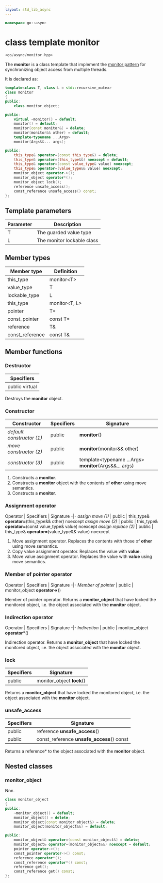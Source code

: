 ```yaml
---
layout: std_lib_async
---
```


```c++
namespace go::async
```

# class template monitor

```c++
<go/async/monitor.hpp>
```

The **monitor** is a class template that implement the [monitor pattern](https://en.wikipedia.org/wiki/Monitor_%28synchronization%29)
for synchronizing object access from multiple threads.

It is declared as:

```c++
template<class T, class L = std::recursive_mutex>
class monitor
{
public:
    class monitor_object;

public:
    virtual ~monitor() = default;
    monitor() = default;
    monitor(const monitor&) = delete;
    monitor(monitor&& other) = default;
    template<typename ...Args>
    monitor(Args&&... args);

public:
    this_type& operator=(const this_type&) = delete;
    this_type& operator=(this_type&&) noexcept = default;
    this_type& operator=(const value_type& value) noexcept;
    this_type& operator=(value_type&& value) noexcept;
    monitor_object operator->();
    monitor_object operator*();
    monitor_object lock();
    reference unsafe_access();
    const_reference unsafe_access() const;
};
```

## Template parameters

Parameter | Description
-|-
T | The guarded value type
L | The monitor lockable class

## Member types

Member type | Definition
-|-
this_type | monitor\<T>
value_type | T
lockable_type | L
this_type | monitor<T, L>
pointer | T*
const_pointer | const T*
reference | T&
const_reference | const T&

## Member functions

### Destructor

Specifiers |
-|
public virtual |

Destroys the **monitor** object.

### Constructor

Constructor | Specifiers | Signature
-|-|-
*default constructor (1)* | public | **monitor**()
*move constructor (2)* | public | **monitor**(monitor&& other)
*constructor (3)* | public | template<typename ...Args> **monitor**(Args&&... args)

1. Constructs a **monitor**.
2. Constructs a **monitor** object with the contents of **other** using move semantics.
3. Constructs a **monitor**.

### Assignment operator

Operator | Specifiers | Signature
-|-
*assign move (1)* | public | this_type& **operator=**(this_type&& other) noexcept
*assign move (2)* | public | this_type& **operator=**(const value_type& value) noexcept
*assign replace (2)* | public | this_type& **operator=**(value_type&& value) noexcept

1. Move assignment operator. Replaces the contents with those of **other** using move semantics.
2. Copy value assignment operator. Replaces the value with **value**.
3. Move value assignment operator. Replaces the value with **value** using move semantics.

### Member of pointer operator

Operator | Specifiers | Signature
-|-
*Member of pointer* | public | monitor_object **operator->**()

Member of pointer operator. Returns a **monitor_object** that
have locked the monitored object, i.e. the object associated
with the **monitor** object.

### Indirection operator

Operator | Specifiers | Signature
-|-
*Indirection* | public | monitor_object **operator\***()

Indirection operator. Returns a **monitor_object** that have
locked the monitored object, i.e. the object associated with
the **monitor** object.

### lock

Specifiers | Signature
-|-
public | monitor_object **lock**()

Returns a **monitor_object** that have locked the monitored
object, i.e. the object associated with the **monitor** object.

### unsafe_access

Specifiers | Signature
-|-
public | reference **unsafe_access**()
public | const_reference **unsafe_access**() const

Returns a reference* to the object associated with the
**monitor** object.

##  Nested classes

### monitor_object

Nnn.

```c++
class monitor_object
{
public:
    ~monitor_object() = default;
    monitor_object() = delete;
    monitor_object(const monitor_object&) = delete;
    monitor_object(monitor_object&&) = default;

public:
    monitor_object& operator=(const monitor_object&) = delete;
    monitor_object& operator=(monitor_object&&) noexcept = default;
    pointer operator->();
    const_pointer operator->() const;
    reference operator*();
    const_reference operator*() const;
    reference get();
    const_reference get() const;
};
```
